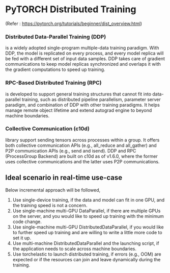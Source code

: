 # PyTORCH Distributed Training

(Refer : https://pytorch.org/tutorials/beginner/dist_overview.html)


### Distributed Data-Parallel Training (DDP) 
is a widely adopted single-program multiple-data training paradigm. With DDP, the model is replicated on every process, and every model replica will be fed with a different set of input data samples. DDP takes care of gradient communications to keep model replicas synchronized and overlaps it with the gradient computations to speed up training.


### RPC-Based Distributed Training (RPC)
 is developed to support general training structures that cannot fit into data-parallel training, such as distributed pipeline parallelism, parameter server paradigm, and combination of DDP with other training paradigms. It helps manage remote object lifetime and extend autograd engine to beyond machine boundaries.

 ### Collective Communication (c10d) 
 library support sending tensors across processes within a group. It offers both collective communication APIs (e.g., all_reduce and all_gather) and P2P communication APIs (e.g., send and isend). DDP and RPC (ProcessGroup Backend) are built on c10d as of v1.6.0, where the former uses collective communications and the latter uses P2P communications. 


 ## Ideal scenario in real-time use-case 

Below incremental approach will be followed, 
1. Use single-device training, if the data and model can fit in one GPU, and the training speed is not a concern.
2. Use single-machine multi-GPU DataParallel, if there are multiple GPUs on the server, and you would like to speed up training with the minimum code change.
3. Use single-machine multi-GPU DistributedDataParallel, if you would like to further speed up training and are willing to write a little more code to set it up.
4. Use multi-machine DistributedDataParallel and the launching script, if the application needs to scale across machine boundaries.
5. Use torchelastic to launch distributed training, if errors (e.g., OOM) are expected or if the resources can join and leave dynamically during the training.



